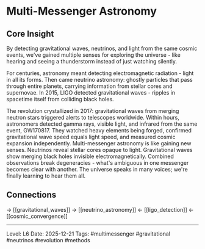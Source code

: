 # Multi-Messenger Astronomy

## Core Insight
By detecting gravitational waves, neutrinos, and light from the same cosmic events, we've gained multiple senses for exploring the universe - like hearing and seeing a thunderstorm instead of just watching silently.

For centuries, astronomy meant detecting electromagnetic radiation - light in all its forms. Then came neutrino astronomy: ghostly particles that pass through entire planets, carrying information from stellar cores and supernovae. In 2015, LIGO detected gravitational waves - ripples in spacetime itself from colliding black holes.

The revolution crystallized in 2017: gravitational waves from merging neutron stars triggered alerts to telescopes worldwide. Within hours, astronomers detected gamma rays, visible light, and infrared from the same event, GW170817. They watched heavy elements being forged, confirmed gravitational wave speed equals light speed, and measured cosmic expansion independently. Multi-messenger astronomy is like gaining new senses. Neutrinos reveal stellar cores opaque to light. Gravitational waves show merging black holes invisible electromagnetically. Combined observations break degeneracies - what's ambiguous in one messenger becomes clear with another. The universe speaks in many voices; we're finally learning to hear them all.

## Connections
→ [[gravitational_waves]]
→ [[neutrino_astronomy]]
← [[ligo_detection]]
← [[cosmic_convergence]]

---
Level: L6
Date: 2025-12-21
Tags: #multimessenger #gravitational #neutrinos #revolution #methods